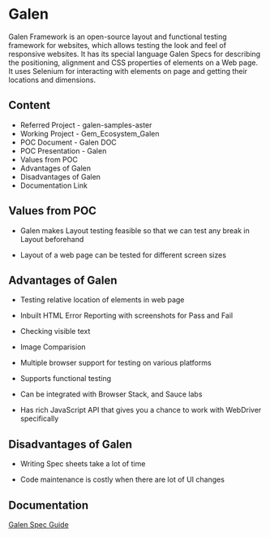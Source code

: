 
# Galen 

Galen Framework is an open-source layout and functional testing framework for websites, which allows testing the look and feel of responsive websites. It has its special language Galen Specs for describing the positioning, alignment and CSS properties of elements on a Web page.  
It uses Selenium for interacting with elements on page and getting their locations and dimensions.

## Content
+ Referred Project - galen-samples-aster
+ Working Project - Gem_Ecosystem_Galen
+ POC Document - Galen DOC
+ POC Presentation - Galen
+ Values from POC
+ Advantages of Galen
+ Disadvantages of Galen
+ Documentation Link


## Values from POC
- Galen makes Layout testing feasible so that we can test any break in Layout beforehand​

- Layout of a web page can be tested for different screen sizes

## Advantages of Galen

- Testing relative location of elements in web page 

- Inbuilt HTML Error Reporting with screenshots for Pass and Fail   

- Checking visible text    

- Image Comparision   

- Multiple browser support for testing on various platforms  

- Supports functional testing   

- Can be integrated with Browser Stack, and Sauce labs   

- Has rich JavaScript API that gives you a chance to work with WebDriver specifically    

## Disadvantages of Galen

- Writing Spec sheets take a lot of time   

- Code maintenance is costly when there are lot of UI changes 

## Documentation

[Galen Spec Guide](http://galenframework.com/docs/reference-galen-spec-language-guide/)

